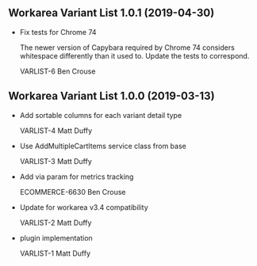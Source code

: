 Workarea Variant List 1.0.1 (2019-04-30)
--------------------------------------------------------------------------------

*   Fix tests for Chrome 74

    The newer version of Capybara required by Chrome 74 considers whitespace differently than it used to. Update the tests to correspond.

    VARLIST-6
    Ben Crouse



Workarea Variant List 1.0.0 (2019-03-13)
--------------------------------------------------------------------------------

*   Add sortable columns for each variant detail type

    VARLIST-4
    Matt Duffy

*   Use AddMultipleCartItems service class from base

    VARLIST-3
    Matt Duffy

*   Add via param for metrics tracking

    ECOMMERCE-6630
    Ben Crouse

*   Update for workarea v3.4 compatibility

    VARLIST-2
    Matt Duffy

*   plugin implementation

    VARLIST-1
    Matt Duffy



